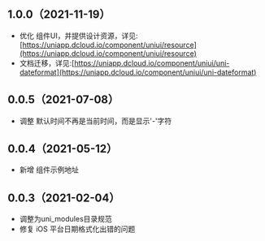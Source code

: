 ## 1.0.0（2021-11-19）

-   优化 组件UI，并提供设计资源，详见:[https://uniapp.dcloud.io/component/uniui/resource](https://uniapp.dcloud.io/component/uniui/resource)
-   文档迁移，详见:[https://uniapp.dcloud.io/component/uniui/uni-dateformat](https://uniapp.dcloud.io/component/uniui/uni-dateformat)

## 0.0.5（2021-07-08）

-   调整 默认时间不再是当前时间，而是显示'-'字符

## 0.0.4（2021-05-12）

-   新增 组件示例地址

## 0.0.3（2021-02-04）

-   调整为uni_modules目录规范
-   修复 iOS 平台日期格式化出错的问题
